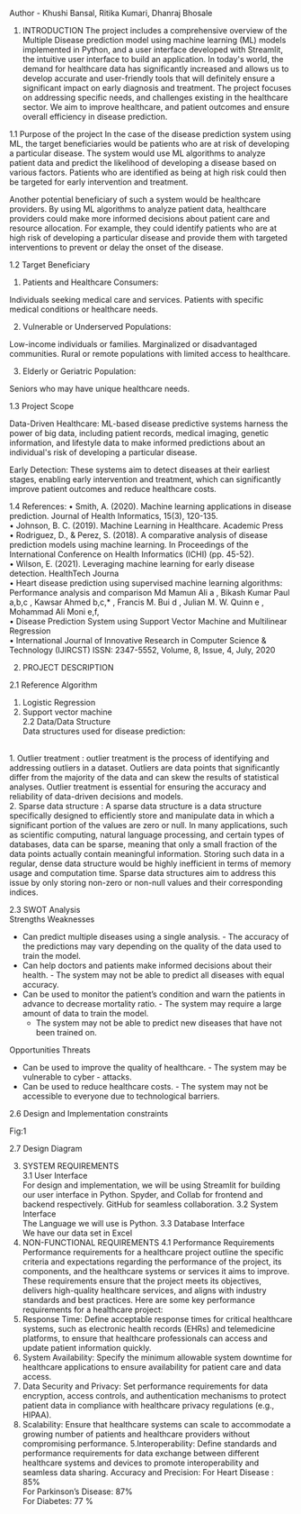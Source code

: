Author - Khushi Bansal, Ritika Kumari, Dhanraj Bhosale <br>
1.	INTRODUCTION 
The project includes a comprehensive overview of the Multiple Disease prediction model using machine learning (ML) models implemented in Python, and a user interface developed with Streamlit, the intuitive user interface to build an application. In today's world, the demand for healthcare data has significantly increased and allows us to develop accurate and user-friendly tools that will definitely ensure a significant impact on early diagnosis and treatment. The project focuses on addressing specific needs, and challenges existing in the healthcare sector. We aim to improve healthcare, and patient outcomes and ensure overall efficiency in disease prediction.
 
1.1	Purpose of the project 
      In the case of the disease prediction system using ML, the target beneficiaries would be patients who are at risk of developing a particular disease. The system would use ML algorithms to analyze patient data and predict the likelihood of developing a disease based on various factors. Patients who are identified as being at high risk could then be targeted for early intervention and treatment.

Another potential beneficiary of such a system would be healthcare providers. By using ML algorithms to analyze patient data, healthcare providers could make more informed decisions about patient care and resource allocation. For example, they could identify patients who are at high risk of developing a particular disease and provide them with targeted interventions to prevent or delay the onset of the disease.

1.2	Target Beneficiary 
      
1. Patients and Healthcare Consumers:

Individuals seeking medical care and services.
Patients with specific medical conditions or healthcare needs.

2.	Vulnerable or Underserved Populations:

Low-income individuals or families.
Marginalized or disadvantaged communities.
Rural or remote populations with limited access to healthcare.

3.	Elderly or Geriatric Population:

Seniors who may have unique healthcare needs.
 
1.3 Project Scope 
 
Data-Driven Healthcare: ML-based disease predictive systems harness the power of big data, including patient records, medical imaging, genetic information, and lifestyle data to make informed predictions about an individual's risk of developing a particular disease.

Early Detection: These systems aim to detect diseases at their earliest stages, enabling early intervention and treatment, which can significantly improve patient outcomes and reduce healthcare costs.

1.4 References: 
•	Smith, A. (2020). Machine learning applications in disease prediction. Journal of Health Informatics, 15(3), 120-135.
<br>
•	Johnson, B. C. (2019). Machine Learning in Healthcare. Academic Press
<br>
•	Rodriguez, D., & Perez, S. (2018). A comparative analysis of disease prediction models using machine learning. In Proceedings of the International Conference on Health Informatics (ICHI) (pp. 45-52).
<br>
•	Wilson, E. (2021). Leveraging machine learning for early disease detection. HealthTech Journa
<br>
•	Heart disease prediction using supervised machine learning algorithms: Performance analysis and comparison Md Mamun Ali a , Bikash Kumar Paul a,b,c , Kawsar Ahmed b,c,* , Francis M. Bui d , Julian M. W. Quinn e , Mohammad Ali Moni e,f,
<br>
•	Disease Prediction System using Support Vector Machine and Multilinear Regression
<br>
•	International Journal of Innovative Research in Computer Science & Technology (IJIRCST) ISSN: 2347-5552, Volume, 8, Issue, 4, July, 2020
<br>
 
2. PROJECT DESCRIPTION 
 
2.1 Reference Algorithm  <br>

1. Logistic Regression <br>
2. Support vector machine <br>
2.2 Data/Data Structure <br>
Data structures used for disease prediction:
<br>
1. Outlier treatment :  outlier treatment is the process of identifying and addressing outliers in a dataset. Outliers are data points that significantly differ from the majority of the data and can skew the results of statistical analyses. Outlier treatment is essential for ensuring the accuracy and reliability of data-driven decisions and models.
<br>
2. Sparse data structure :  
A sparse data structure is a data structure specifically designed to efficiently store and manipulate data in which a significant portion of the values are zero or null. In many applications, such as scientific computing, natural language processing, and certain types of databases, data can be sparse, meaning that only a small fraction of the data points actually contain meaningful information. Storing such data in a regular, dense data structure would be highly inefficient in terms of memory usage and computation time. Sparse data structures aim to address this issue by only storing non-zero or non-null values and their corresponding indices.

2.3 SWOT Analysis <br>
Strengths	Weaknesses
- Can predict multiple diseases using a single analysis.	- The accuracy of the predictions may vary depending on the quality of the data used to train the model.
- Can help doctors and patients make informed decisions about their health.	- The system may not be able to predict all diseases with equal accuracy.
- Can be used to monitor the patient’s condition and warn the patients in advance to decrease mortality ratio.	- The system may require a large amount of data to train the model.
	- The system may not be able to predict new diseases that have not been trained on.
	
Opportunities	Threats
- Can be used to improve the quality of healthcare.	- The system may be vulnerable to cyber - attacks.
- Can be used to reduce healthcare costs.	- The system may not be accessible to everyone due to technological barriers.

2.6 Design and Implementation constraints  
 
  

Fig:1

2.7 Design Diagram
 
 
3. SYSTEM REQUIREMENTS  
3.1 User Interface  
For design and implementation, we will be using Streamlit for building our user interface in Python. Spyder, and Collab for frontend and backend respectively. GitHub for seamless collaboration.
3.2 System Interface  
The Language we will use is Python.
3.3 Database Interface  
We have our data set in Excel
4. NON-FUNCTIONAL REQUIREMENTS 
4.1 Performance Requirements  
      Performance requirements for a healthcare project outline the specific criteria and expectations regarding the performance of the project, its components, and the healthcare systems or services it aims to improve. These requirements ensure that the project meets its objectives, delivers high-quality healthcare services, and aligns with industry standards and best practices. Here are some key performance requirements for a healthcare project:
1. Response Time:
Define acceptable response times for critical healthcare systems, such as electronic health records (EHRs) and telemedicine platforms, to ensure that healthcare professionals can access and update patient information quickly.
2. System Availability:
Specify the minimum allowable system downtime for healthcare applications to ensure availability for patient care and data access.
3. Data Security and Privacy:
Set performance requirements for data encryption, access controls, and authentication mechanisms to protect patient data in compliance with healthcare privacy regulations (e.g., HIPAA).
4. Scalability:
Ensure that healthcare systems can scale to accommodate a growing number of patients and healthcare providers without compromising performance.
5.Interoperability:
Define standards and performance requirements for data exchange between different healthcare systems and devices to promote interoperability and seamless data sharing.
Accuracy and Precision:
 For Heart Disease : 85% <br>
 For Parkinson’s Disease: 87% <br>
For Diabetes: 77 % <br>
